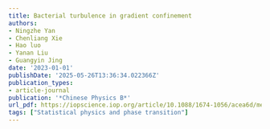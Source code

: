 ```yaml
---
title: Bacterial turbulence in gradient confinement
authors:
- Ningzhe Yan
- Chenliang Xie
- Hao luo
- Yanan Liu
- Guangyin Jing
date: '2023-01-01'
publishDate: '2025-05-26T13:36:34.022366Z'
publication_types:
- article-journal
publication: '*Chinese Physics B*'
url_pdf: https://iopscience.iop.org/article/10.1088/1674-1056/acea6d/meta
tags: ["Statistical physics and phase transition"]
---
```

